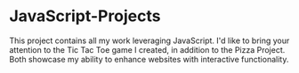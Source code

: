 # JavaScript-Projects
This project contains all my work leveraging JavaScript. I'd like to bring your attention to the Tic Tac Toe game I created, in addition to the Pizza Project. Both showcase my ability to enhance websites with interactive functionality. 
